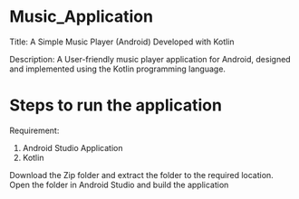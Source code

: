 # Music_Application

Title: A Simple Music Player (Android) Developed with Kotlin

Description:
A User-friendly music player application for Android, designed and implemented using the Kotlin programming language.

# Steps to run the application

Requirement: 
1. Android Studio Application
2. Kotlin

Download the Zip folder and extract the folder to the required location.
Open the folder in Android Studio and build the application


